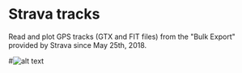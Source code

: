 # Strava tracks
Read and plot GPS tracks (GTX and FIT files) from the "Bulk Export" provided by Strava since May 25th, 2018.

#![alt text](http://url/to/img.png)
